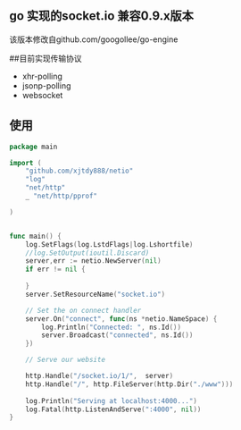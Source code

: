 ## go 实现的socket.io 兼容0.9.x版本
该版本修改自github.com/googollee/go-engine

##目前实现传输协议
* xhr-polling
* jsonp-polling
* websocket


## 使用

```go
package main

import (
	"github.com/xjtdy888/netio"
	"log"
	"net/http"
	_ "net/http/pprof"

)


func main() {
	log.SetFlags(log.LstdFlags|log.Lshortfile)
	//log.SetOutput(ioutil.Discard)
	server,err := netio.NewServer(nil)
	if err != nil {
		
	}
	server.SetResourceName("socket.io")

	// Set the on connect handler
	server.On("connect", func(ns *netio.NameSpace) {
		log.Println("Connected: ", ns.Id())
		server.Broadcast("connected", ns.Id())
	})

	// Serve our website

	http.Handle("/socket.io/1/",  server)
	http.Handle("/", http.FileServer(http.Dir("./www")))
	
	log.Println("Serving at localhost:4000...")
	log.Fatal(http.ListenAndServe(":4000", nil))
}

```